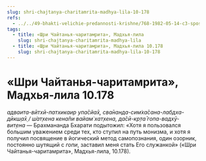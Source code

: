```yaml
---
slug: shri-chajtanya-charitamrita-madhya-lila-10-178
refs:
  - ../../49-bhakti-velichie-predannosti-krishne/768-1982-05-14-c3-sposoben-li-ty-pokinut-moe-serdtse.md
tags:
  - title: «Шри Чайтанья-чаритамрита», Мадхья-лила
    slug: shri-chajtanya-charitamrita-madhya-lila
  - title: «Шри Чайтанья-чаритамрита», Мадхья-лила 10.178
    slug: shri-chajtanya-charitamrita-madhya-lila-10-178
---
```


# «Шри Чайтанья-чаритамрита», Мадхья-лила 10.178

*адваита-вӣтхӣ-патхикаир упа̄сйа̄х̣, сва̄нанда-сим̇ха̄сана-лабдха-дӣкш̣а̄х̣ / ш́ат̣хена кена̄пи вайам̇ хат̣хена, да̄сӣ-кр̣та̄ гопа-вадхӯ-вит̣ена* — Брахмананда Бхарати подытожил: «Хотя я пользовался большим уважением среди тех, кто ступил на путь монизма, и хотя я получил посвящение в йогический метод самопознания, один озорник, постоянно шутящий с *гопи*, заставил меня стать Его служанкой» («Шри Чайтанья-чаритамрита», Мадхья-лила, 10.178).
